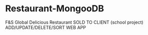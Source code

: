 # Restaurant-MongooDB
F&amp;S Global Delicious Restaurant 
SOLD TO CLIENT (school project)
ADD/UPDATE/DELETE/SORT WEB APP
